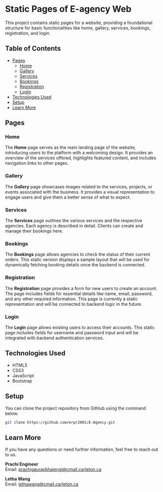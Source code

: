 # Static Pages of E-agency Web

This project contains static pages for a website, providing a foundational structure for basic functionalities like home, gallery, services, bookings, registration, and login.

## Table of Contents
- [Pages](#pages)
  - [Home](#home)
  - [Gallery](#gallery)
  - [Services](#services)
  - [Bookings](#bookings)
  - [Registration](#registration)
  - [Login](#login)
- [Technologies Used](#technologies-used)
- [Setup](#setup)
- [Learn More](#learn-more)

## Pages

### Home
The **Home** page serves as the main landing page of the website, introducing users to the platform with a welcoming design. It provides an overview of the services offered, highlights featured content, and includes navigation links to other pages.

### Gallery
The **Gallery** page showcases images related to the services, projects, or events associated with the business. It provides a visual representation to engage users and give them a better sense of what to expect.

### Services
The **Services** page outlines the various services and the respective agencies. Each agency is described in detail. Clients can create and manage their bookings here.

### Bookings
The **Bookings** page allows agencies to check the status of their current orders. This static version displays a sample layout that will be used for dynamically fetching booking details once the backend is connected.

### Registration
The **Registration** page provides a form for new users to create an account. The page includes fields for essential details like name, email, password, and any other required information. This page is currently a static representation and will be connected to backend logic in the future.

### Login
The **Login** page allows existing users to access their accounts. This static page includes fields for username and password input and will be integrated with backend authentication services.

## Technologies Used
- HTML5
- CSS3
- JavaScript
- Bootstrap

## Setup

You can clone the project repository from GitHub using the command below.

   ```bash
   git clone https://github.com/erpr2001/E-Agency.git
   ```

## Learn More

If you have any questions or need further information, feel free to reach out to us.

**Prachi Engineer**  
Email: [prachigauravbhaiengi@cmail.carleton.ca](mailto:prachigauravbhaiengi@cmail.carleton.ca)

**Letha Wang**  
Email: [lethawang@cmail.carleton.ca](mailto:lethawang@cmail.carleton.ca)
